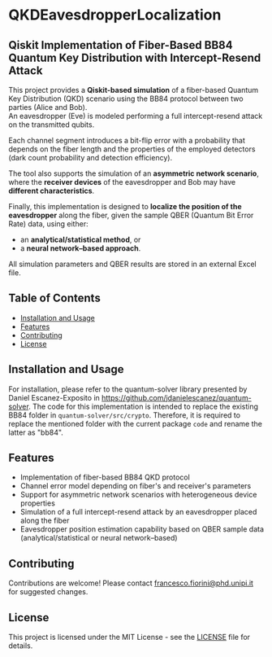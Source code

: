# QKDEavesdropperLocalization
## Qiskit Implementation of Fiber-Based BB84 Quantum Key Distribution with Intercept-Resend Attack

This project provides a **Qiskit-based simulation** of a fiber-based Quantum Key Distribution (QKD) scenario using the BB84 protocol between two parties (Alice and Bob).  
An eavesdropper (Eve) is modeled performing a full intercept-resend attack on the transmitted qubits.  

Each channel segment introduces a bit-flip error with a probability that depends on the fiber length and the properties of the employed detectors (dark count probability and detection efficiency).  

The tool also supports the simulation of an **asymmetric network scenario**, where the **receiver devices** of the eavesdropper and Bob may have **different characteristics**.  

Finally, this implementation is designed to **localize the position of the eavesdropper** along the fiber, given the sample QBER (Quantum Bit Error Rate) data, using either:  
- an **analytical/statistical method**, or  
- a **neural network–based approach**.

All simulation parameters and QBER results are stored in an external Excel file.

## Table of Contents
- [Installation and Usage](#installation-and-usage)
- [Features](#features)
- [Contributing](#contributing)
- [License](#license)


## Installation and Usage
For installation, please refer to the quantum-solver library presented by Daniel Escanez-Exposito in https://github.com/jdanielescanez/quantum-solver. The code for this implementation is intended to replace the existing BB84 folder in `quantum-solver/src/crypto`. Therefore, it is required to replace the mentioned folder with the current package `code` and rename the latter as "bb84".

## Features
- Implementation of fiber-based BB84 QKD protocol
- Channel error model depending on fiber's and receiver's parameters
- Support for asymmetric network scenarios with heterogeneous device properties
- Simulation of a full intercept-resend attack by an eavesdropper placed along the fiber
- Eavesdropper position estimation capability based on QBER sample data (analytical/statistical or neural network–based)

## Contributing
Contributions are welcome! Please contact francesco.fiorini@phd.unipi.it for suggested changes.

## License
This project is licensed under the MIT License - see the [LICENSE](LICENSE) file for details.
